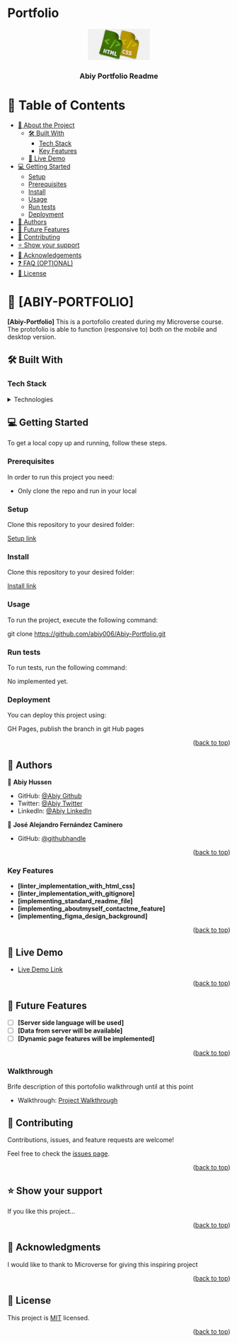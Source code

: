 # Portfolio
<a name="readme-top"></a>

<div align="center">
  <img src="Images\html_css.png" alt="logo" width="140"  height="auto" />
  <br/>

  <h3><b>Abiy Portfolio Readme</b></h3>

</div>

<!-- TABLE OF CONTENTS -->

# 📗 Table of Contents

- [📖 About the Project](#about-project)
  - [🛠 Built With](#built-with)
    - [Tech Stack](#tech-stack)
    - [Key Features](#key-features)
  - [🚀 Live Demo](#live-demo)
- [💻 Getting Started](#getting-started)
  - [Setup](#setup)
  - [Prerequisites](#prerequisites)
  - [Install](#install)
  - [Usage](#usage)
  - [Run tests](#run-tests)
  - [Deployment](#triangular_flag_on_post-deployment)
- [👥 Authors](#authors)
- [🔭 Future Features](#future-features)
- [🤝 Contributing](#contributing)
- [⭐️ Show your support](#support)
- [🙏 Acknowledgements](#acknowledgements)
- [❓ FAQ (OPTIONAL)](#faq)
- [📝 License](#license)

<!-- PROJECT DESCRIPTION -->

# 📖 [ABIY-PORTFOLIO] <a name="about-project"></a>

**[Abiy-Portfolio]** This is a portofolio created during my Microverse course. 
The protofolio is able to function (responsive to) both on the mobile and desktop version.

## 🛠 Built With <a name="built-with"></a>

### Tech Stack <a name="tech-stack"></a>

<details>
  <summary>Technologies</summary>
  <ul>
    <li><a href="https://html.com/">HTML</a></li>
    <li><a href="https://developer.mozilla.org/en-US/docs/Web/CSS">CSS</a></li>
    <li><a href="https://dart.dev/tools/javascript">Javascript</a></li>
    <li><a href="https://dart.dev/tools/linter-rules">LINTERS</a></li>
  </ul>
</details>

## 💻 Getting Started <a name="getting-started"></a>

To get a local copy up and running, follow these steps.

### Prerequisites

In order to run this project you need:

* Only clone the repo and run in your local

### Setup

Clone this repository to your desired folder:

[Setup link](https://github.com/abiy006/Abiy-Portfolio.git)

### Install

<!-- Install this project with: -->

Clone this repository to your desired folder:

[Install link](https://github.com/abiy006/Abiy-Portfolio.git)

### Usage

To run the project, execute the following command:

git clone https://github.com/abiy006/Abiy-Portfolio.git

### Run tests

To run tests, run the following command:

No implemented yet.

### Deployment

You can deploy this project using:

GH Pages, publish the branch in git Hub pages


<p align="right">(<a href="#readme-top">back to top</a>)</p>


<!-- AUTHORS -->

## 👥 Authors <a name="authors"></a>

👤 **Abiy Hussen**

- GitHub: [@Abiy Github](https://github.com/abiy006)
- Twitter: [@Abiy Twitter](https://twitter.com/Abiy62463489)
- LinkedIn: [@Abiy LinkedIn](https://www.linkedin.com/in/abiy-hussen-aman-194587183/)

👤 **José Alejandro Fernández Caminero**

- GitHub: [@githubhandle](https://github.com/fdezcaminero/)

<p align="right">(<a href="#readme-top">back to top</a>)</p>

<!-- Features -->

### Key Features <a name="key-features"></a>

- **[linter_implementation_with_html_css]**
- **[linter_implementation_with_gitignore]**
- **[implementing_standard_readme_file]**
- **[implementing_aboutmyself_contactme_feature]**
- **[implementing_figma_design_background]**

<p align="right">(<a href="#readme-top">back to top</a>)</p>

<!-- LIVE DEMO -->

## 🚀 Live Demo <a name="live-demo"></a>

- [Live Demo Link](https://abiy006.github.io/Abiy-Portfolio/)

<p align="right">(<a href="#readme-top">back to top</a>)</p>

<!-- FUTURE FEATURES -->

## 🔭 Future Features <a name="future-features"></a>

- [ ] **[Server side language will be used]**
- [ ] **[Data from server will be available]**
- [ ] **[Dynamic page features will be implemented]**

<p align="right">(<a href="#readme-top">back to top</a>)</p>

### Walkthrough

Brife description of this portofolio walkthrough until at this point 

- Walkthrough: [Project Walkthrough](https://www.loom.com/share/fb12380aa2964c4f9641a18f9aea6c19)

<!-- CONTRIBUTING -->

## 🤝 Contributing <a name="contributing"></a>

Contributions, issues, and feature requests are welcome!

Feel free to check the [issues page](../../issues/).

<p align="right">(<a href="#readme-top">back to top</a>)</p>

<!-- SUPPORT -->

## ⭐️ Show your support <a name="support"></a>

If you like this project...

<p align="right">(<a href="#readme-top">back to top</a>)</p>

<!-- ACKNOWLEDGEMENTS -->

## 🙏 Acknowledgments <a name="acknowledgements"></a>

I would like to thank to Microverse for giving this inspiring project

<p align="right">(<a href="#readme-top">back to top</a>)</p>

<!-- LICENSE -->

## 📝 License <a name="license"></a>

This project is [MIT](./LICENSE.md) licensed.

<p align="right">(<a href="#readme-top">back to top</a>)</p>
